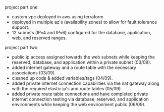 project part one:  
- custom vpc deployed in aws using terraform.  
- deployed in multiple az's (availability zones) to allow for fault tolerance support.  
- 12 subnets (IPv4 and IPv6) configured for the database, application, web, and reserved ranges.  

project part two:  
- public ip access assigned towards the web subnets while keeping the reserved, database, and application within a private subnet (03/09).  
- added internet gateway and a route table with the necessary associations (03/09).  
- cleaned up code & added variables/tags (04/09).  
- added private internet connection capabilities via the nat gateway along with the required elastic ip's and route tables (05/09).  
- added private route table connections and have completed private internet connection testing via database, reserved, and application environments while keeping the web environment public (06/09).
